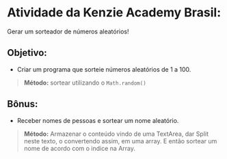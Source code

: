 #  Atividade da Kenzie Academy Brasil:

Gerar um sorteador de números aleatórios!

##  Objetivo:

- Criar um programa que sorteie números aleatórios de 1 a 100.

> **Método:** sortear utilizando o `Math.random()`  

##  Bônus:

- Receber nomes de pessoas e sortear um nome aleatório.

> **Método:** Armazenar o conteúdo vindo de uma TextArea, dar Split neste texto, o convertendo assim, em uma array. E então sortear um nome de acordo com o indice na Array.